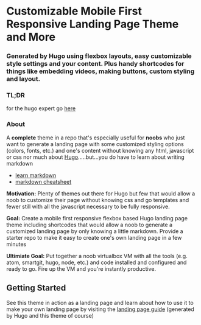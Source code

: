 # Customizable Mobile First Responsive Landing Page Theme and More

### Generated by Hugo using flexbox layouts, easy customizable style settings and your content.  Plus handy shortcodes for things like embedding videos, making buttons, custom styling and layout.

### TL;DR

for the hugo expert go [here](https://dkebler.github.io/landing-page-guide/)

### About

A **complete** theme in a repo that's especially useful for **noobs** who just want to generate a landing page with some customized styling options (colors, fonts, etc.) and one's content without knowing any html, javascript or css nor much about [Hugo](http://gohugo.io).....but...you do have to learn about writing markdown

* [learn markdown](http://www.markdowntutorial.com/)
* [markdown cheatsheet](https://github.com/adam-p/markdown-here/wiki/Markdown-Cheatsheet)

**Motivation:** Plenty of themes out there for Hugo but few that would allow a noob to customize their page without knowing css and go templates and fewer still with all the javascript necessary to be fully responsive.

**Goal:** Create a mobile first responsive flexbox based Hugo landing page theme including shortcodes that would allow a noob to generate a customized landing page by only knowing a little markdown.  Provide a starter repo to make it easy to create one's own landing page in a few minutes

**Ultimiate Goal:** Put together a noob virtualbox VM with all the tools (e.g. atom, smartgit, hugo, node, etc.) and code installed and configured and ready to go.  Fire up the VM and you're instantly productive.

## Getting Started

See this theme in action as a landing page and learn about how to use it to make your own landing page by visiting the [landing page guide](https://dkebler.github.io/landingpage-guide/) (generated by Hugo and this theme of course)
